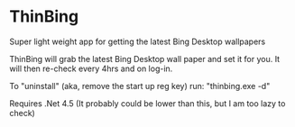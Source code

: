 # ThinBing
Super light weight app for getting the latest Bing Desktop wallpapers

ThinBing will grab the latest Bing Desktop wall paper and set it for you. It will then re-check every 4hrs and on log-in.

To "uninstall" (aka, remove the start up reg key) run: "thinbing.exe -d"

Requires .Net 4.5 (It probably could be lower than this, but I am too lazy to check)
